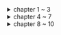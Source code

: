 <details>
<summary>chapter 1 ~ 3</summary>
<div markdown="1">

* **Java 8에서의 변화**
  * 함수형 프로그래밍 도입
  * 멀티코어 하드웨어 등장에 따른 병렬성 지원
  * 더욱 간결한 코드
  * **스트림 처리**
    * 파이프라인을 이용해 병렬적으로 데이터를 처리할 수 있음
    * 스레드라는 복잡한 작업을 사용하지 않으면서 공짜로 병렬성을 얻을 수 있음
    * 내부 반복으로 가독성과 간소화 지원
  * **코드 전달 기법**
    * 동작 파라미터화
    * 람다와 메소드를 일급 객체로 취급함
  * **인터페이스의 default 메소드**
    * 최근들어 외부에서 만들어진 컴포넌트를 이용해 시스템을 구축하는 경향이 있음
    * 예를 들어, 오픈소스를 끌어다 입맛에 맞게 수정해 사용하는 경우
    * 하지만 이런 경우, 상위 인터페이스에 메소드를 추가하기 위해서는 그 인터페이스를 구현하는 모든 클래스에 메소드를 오버라이딩 해야 함
    * default 메소드를 도입함으로써 이런 현상을 방지할 수 있음
    * 하지만 "다이아몬드 상속" 이슈가 발생할 수 있음
* **동작 파라미터화**
  * 어떻게 실행할 것인지 결정하지 않은 코드 블록을 의미함
  * 잦은 변화에 유연한 대처가 가능함
  * 요약하자면 인터페이스를 파라미터로 넘기는 것 - 3가지 방법
    * 파라미터에 익명 클래스를 이용 - 코드의 불필요한 장황함이 발생
    * **람다 함수 이용**
    * **메소드 참조 이용**
* **람다**
  * 함수형 인터페이스가 파라미터인 경우, 람다 함수로 대체 가능
  `Predicate<Integer> predicate = (Integer i) -> i % 2 == 0;`
  * 함수형 인터페이스는 default로 구현되지 않은 단 하나의 추상 메서드를 가지는 인터페이스
  * 활용 예제 - 초기화 코드와 마무리 코드가 작업 코드를 감싸고 있는 **실행 어라운드 패턴**에 람다 적용
    ```
      public String processFile() throws IOException {
       try (BufferedReader br = 
              new BufferedReader(new FileReader("data.txt"))) {
                 return br.readLine();
              }
       }
    ```
    * 이 경우, 파일에서 단 한 줄만 읽을 수 있고, 두 줄을 읽어야 한다면 함수 자체를 수정해야 함
    * 다음과 같이 람다를 이용해 문제를 해결할 수 있음
    ```
       public interface BufferedReaderProcessor {
           String process(BufferedReader br) throws IOException;
       }
       
       public String processFile(BufferedReaderProcessor p) throws IOException {
           try (BufferedReader br = new BufferedReader(new FileReader("data.txt"))) {
                return p.process(br);
           }
       }
       
       String oneLine = processFile((BufferedReader br) -> br.readLine());
       String twoLines = processFile((BufferedReader br) -> br.readLine() + br.readLine());
    ```
    * 이런 식으로 람다를 사용해 유지보수에 용이한 코드를 작성할 수 있음
    * 이 때 람다는 예외를 던지는 것을 허용하지 않음 -> 예외를 던지게 하려면 예외를 던지는 함수형 인터페이스를 정의하거나 try/catch 블럭으로 감싸야 함
  * 람다의 형식 검사는 파라미터와 리턴 타입으로 이루어짐 -> 함수형 인터페이스의 추상 메소드와 일치해야 함
    * 하지만 다음 예와 같이 함수 디스크립터로 구분할 수 없는 경우가 있을 수 있다
    ```
    public void execute(Runnable runnable) { runnable.run(); }
    public void execute(Action<T> action) { action.act(); }
    
    @FunctionalInterfacee interface Action { void act(); }
    ```
    * 이 경우, `execute((Action) ()->System.out.println("Action"));`과 같은 방법으로 어떤 메소드를 호출할 지 명확히 할 수 있다
    * 함수 디스크립터에서 리턴 타입이 void인 경우, 람다 바디에 일반 표현식이 있다면 리턴 타입과 무관하게 호환된다
      * `Consumer<String> consumer = (String str) -> list.add(str);`에서 list.add는 boolean을 리턴하지만 람다 바디에 일반 표현식이 있으므로 리턴 타입이 void인 Consumer과 호환된다
  * 람다에서 파라미터로 넘겨진 변수 외에도 지역 변수도 사용 가능, 다만 해당 변수가 명시적으로 final이거나 final처럼 사용되어야 한다 -> read만 가능
    1. 각 요청마다 스레드풀의 스레드를 할당하는 스프링 MVC 구조를 예로 들면, 요청 A에 의해 스레드가 할당되었고, 서비스 클래스에서 비즈니스 로직 실행을 위해 지역변수를 하나 할당함
    2. 이 때, 메일을 보내는 작업을 위해 별도의 스레드를 생성해 병렬로 작업을 수행하려 함
    3. 메일을 보내는 스레드에서 서비스 클래스의 지역변수를 참조함(참조할 수 있다고 가정)
    4. 하지만 메일을 보내는 스레드가 서비스 클래스의 지역변수를 참조하려할 때 비즈니스 로직 수행을 마치고 해당 요청 A에 대한 스레드가 다시 풀에 반환되었다면?
    5. 이런 문제를 방지하기 위해 원래 변수에 접근을 허용하는 것이 아니라 복사본을 제공함 -> 따라서 불변적으로 사용돼야 함 
* **메소드 참조**
  * 특정 메소드만을 호출하는 람다의 축약형
  * 람다를 대체해 함수형 인터페이스에 대입 가능
</div>
</details>

<details>
<summary>chapter 4 ~ 7</summary>
<div markdown="1">

* **Stream**
  * Java 8에 추가된 기능
  * 선언형으로 컬렉션을 처리할 수 있음
    * Java 8 이전에는 명령형으로 컬렉션을 처리해야 했음 
    * 뭔가를 하려면 처음부터 끝까지 모든 작업을 일일히 선언해야 했음
    ```
    List<Dish> lowCaloricDishes = new ArrayList<>();
    for(Dish dish : dishes) {
      if(dish.getCalorie() < 400) {
        lowCaloricDishes.adD(dish);
      }
    }
    ```
    * Stream을 이용하면 명령형과 달리 how가 아니라 what에 집중할 수 있음
    ```
    List<Dish> lowCaloricDishes = dishes.stream()
                                        .filter(dish -> dish.getCalorie() < 400)
                                        .collect(toList());
    ```
    * 이로 인한 소프트웨어공학적 이득을 취할 수 있음
  * 멀티스레드 코드를 직접 구현하지 않고 병렬적으로 처리할 수 있음
  * 2가지 중요 특성
    * 파이프라이닝
      * 스트림 연산은 스트림 연산끼리 연결해 파이프라인을 구성할 수 있도록 스트림 자신을 반환함
      * 빌더 패턴과 유사한 형식으로 중간 연산을 이용해 데이터를 가공하고 최종 연산으로 결과물을 반환하는 형식
      * 이로 인해 laziness, short-circuiting과 같은 최적화도 얻을 수 있음
      * laziness: 이론상 요구할 때만 값을 계산함, 모든 값을 메모리에 올리는 컬렉션과의 차이
      * short-circuit: 모든 stream을 처리하지 않아도 결과를 반환하는 것, allMatch, findFirst 등의 중간 연산으로 가능 
    * 내부 반복
      * 명시적으로 반복자를 사용하는 컬렉션과 달리 알아서 반복을 처리하고 스트림 값을 저장해주는 내부 반복을 사용함
      * 즉, 추상화
      ```
      for(Integer i : Integers) { ... } // 외부 반복
      Integers.stream().map(i -> i + 2).collect(toList()) // 내부 반복
      ```
  * stream의 parallelStream을 이용하는 것으로 간단히 기존 stream에 병렬성을 더할 수 있음
    * 이 때, 각 연산의 내부적인 상태를 고려해야 함
    * map, filter와 같은 연산의 경우, 입력 스트림에서 각 요소를 받아 0 또는 결과를 출력 스트림으로 보냄
    * 일반적으로 이런 연산은 내부적인 상태를 가지지 않는 stateless 연산임
    * 반면 reduce, sum, max와 같은 연산은 중간 연산의 값을 기록할 내부 상태가 필요함
    * 외에도 sorted, distinct와 같은 연산은 작업을 위해 모든 요소를 기록해야 하고, 요소가 버퍼에 추가돼 있어야 함
    * 이런 연산은 stateful 연산

  * reduce와 같은 최종 연산을 통해 stream을 원하는 형태의 데이터로 변환할 수 있음
    * 기본적으로 stream API에 정의된 reduce, sum과 같은 메소드 외에 Collectors 인터페이스를 이용할 수 있음
    * Collectors.groupingBy, partitioningBy, counting, maxBy, minBy, reducing 등 여러가지 메소드 존재
    
  * Collector 인터페이스는 다음과 같음
    ```
      public interface Collector<T, A, R> {
        Supplier<A> supplier();
        Biconsumer<A, T> accumulator();
        Function<A, R> finisher();
        BinaryOperator<A> combiner();
        Set<Characteristics> characteristics();
      }
    ```
    * T는 수집될 스트림 항목의 제네릭 형식
    * A는 수집 과정에서 중간 결과를 누적하는 객체의 형식
    * R는 연산 결과를 나타내는 객체의 형식
    * 예를 들어, 모든 요소를 List<T>로 수집하는 toListCollector<T>를 구현할 수 있음
    ```
      public class ToListCollector<T> implements Collector<T, List<T>, List<T>>
    ```
    * supplier()는 빈 결과로 이루어진 Supplier를 반환해야 함
      * 수집 과정에서 사용할 비어있는 누적자를 만들기 위한 함수
      * ToListCollector의 경우, Supplier를 다음과 같이 정의할 수 있음
    ```
      // Supplier<A> -> Supplier<List<T>>
      public Supplier<List<T>> supplier() {
        return () -> new ArrayList<T>();
      }
    ```
    * accumulator()는 리듀싱 연산을 수행하는 함수를 반환함
      * 스트림에서 n번째 요소를 탐색할 때, 누적자와 해당 요소를 함수에 적용함
      * ToListCollector의 경우, 다음과 같이 정의할 수 있음
    ```
      public Biconsumer<List<T>, T> accumulator() {
        return (list, item) -> list.add(item);
      }
    ```
    * finisher()는 스트림 탐색을 끝내고 누적자 객체를 최종 결과로 변환할 함수를 반환함
      * ToListCollector의 경우, 누적자가 곧 결과이므로 다음과 같이 정의할 수 있음
    ```
      public Function<List<T>, List<T>> finisher() {
        return Function.identity();
      }
    ```
    * 위 3가지 메소드로 구현한 Collector의 동작은 다음과 같다
    ```
      start - collector.supplier().get();
      while(!stream.empty()) - T next; collector.accumulator().accept(accumulator, next);
      finish - return collector.finisher().apply(accumulator);
    ```
    * combiner()는 스트림의 서로 다른 서브파트를 병렬로 처리할 때 누적자가 각 서브파트의 결과를 어떻게 처리할지 정의함
      * combiner()를 사용하는 과정은 다음과 같음
        1. 스트림을 2개의 서브파트로 분할
        2. 각 서브파트가 충분히 작은 스트림이 될 때까지 반복
        3. 각 서브파트를 supplier(), accumulator(), finisher()를 이용해 병렬로 처리
        4. 처리된 각 서브파트의 결과를 combiner()로 **병렬로** 합치기
        5. finisher()를 이용해 최종 결과로 변환
      * ToListCollector의 경우 다음과 같이 정의할 수 있음
    ```
      public BinaryOperator<List<T>> combiner(){
        return (list1, list2) -> {
          list1.addAll(list2);
          return list1;
        }
      }
    ```
    * characteristic()의 경우, Characteristics 타입의 불변 Set를 반환함
      * Characteristics는 스트림을 병렬로 리듀스할 건지, 병렬로 리듀스한다면 어떤 최적화를 선택해야 할지 힌트를 제공함
      * UNORDERED - 리듀싱의 결과는 스트림 요소의 방문 순서나 누적 순서에 영향을 받지 않는다
      * CONCURRENT - 다중 스레드에서 accumulator 함수를 동시에 호출할 수 있고 이 Collector는 스트림의 병렬 리듀싱을 수행할 수 있다
      * IDENTITY_FINISH - finisher()가 반환하는 함수는 단순히 identity()를 적용하므로 이를 생략할 수 있다, 즉 누적자를 결과로 그대로 사용 가능
     
* **병렬 스트림**
  *  ```parallelStream```을 이용하거나 기존 스트림에 ```parallel()```을 추가함으로써 병렬 스트림을 사용할 수 있음
  *  내부적으로 ```ForkJoinPool```을 사용함
  *  병렬 스트림 사용이 항상 성능의 향상으로 이어지지는 않음
  *  ```
     Stream.iterate(1L, i -> i + 1).limit(N).reduce(0:, Long::max); 
     ```
     *  해당 코드를 병렬로 실행한 결과와 순차적 방법을 이용한 결과는 N = 10,000,000일 때 대략 200배 정도 for문이 빨랐고 순차 스트림의 경우 대략 5배 빨랐음
     *  원인으로 2가지를 지목할 수 있음
       1. iterate로 박싱된 객체가 생성되므로 Long::max를 수행하기 위해 언박싱을 해야 함
       2. **reduce가 실행될 시점에 전체 숫자 리스트가 준비되지 않음**
          * iterate는 본질적으로 순차적임 -> 처음 seed 값에 일정 값을 더하는 식으로 실행됨
          * 따라서 스트림을 병렬로 수행하기 위한 데이터 분할을 제대로 수행할 수 없고 스레드를 할당하는 오버헤드만 증가함
          * 일반 for문은 순차, 병렬 스트림은 순차(iterate) + reduce(스레드 할당 + 순차(Long::max))    
  *  여러 스레드가 동시에 연산을 수행하므로 race condition에도 유의해야함
  *  이런 문제를 해결하기 위해 기본형 특화 스트림을 사용하는 것도 고려할 수 있음 -> 박싱 비용 X
  *  ```findFirst()```와 같은 요소의 순서에 영향을 받는 연산 또한 병렬 스트림에서의 성능이 나쁨
  *  적절한 자료구조를 사용하는 것도 중요함
     * ex. ArrayList가 LinkedList보다 효율적으로 분할됨 -> LinkedList 탐색 시간복잡도 O(n), ArrayList O(1)
     * ArrayList, Intstream.range -> excellent / HashSet, TreeSet -> good / LinkedList, Stream.iterate -> bad
  *  파이프라인의 중간에서 스트림의 특성 변화도 병렬 실행에 영향을 미침 -> filter와 같은 연산은 스트림의 길이을 예측할 수 없게 만듦 -> 효율적인 분할 X
  *  병렬 실행 후, 병합 과정의 비용 또한 고려해야함 -> 병합 과정이 비싸면 병렬 실행의 성능이 상쇄될 수 있음
  *  내부적으로 Fork/Join 프레임워크를 이용해 구현되어 있음
  *  **Spliterator**를 이용해 스트림을 병렬로 분할하고, 분할 기준을 직접 정의할 수 있음
 
* **Fork/Join 프레임워크**
  *  병렬화할 수 있는 작업을 서브태스크로 분할해 처리하고 각 결과를 합쳐 전체 결과 도출
  *  서브태스크를 스레드풀(ForkJoinPool)의 스레드의 분산 할당하는 ExecutorService를 implement함
  *  RecursiveTask<R>의 서브클래스를 정의하고 compute 메소드를 오버라이딩 해야함
  *  compute 메소드는 기존의 태스크를 더 이상 분할할 수 없을 때까지 서브태스크로 쪼개고, 서브태스크의 결과를 합침
  *  ex. 배열의 요소의 합을 구하는 클래스
    ```
       public class ForkJoinSumCalc extends RecursiveTask<Long> {
       private final long[] nums;
       private final int start;
       private final int end;
       public static final long THRESHOLD = 10_000;

       public ForkJoinSumCalc(long[] nums) {
           this(nums, 0, nums.length);
       }

       private ForkJoinSumCalc(long[] nums, int start, int end) {
           this.nums = nums;
           this.start = start;
           this.end = end;
       }
       @Override
       protected Long compute() {
           int length = end - start;

           if(length <= THRESHOLD) {
               return count(nums);
           }

           ForkJoinSumCalc leftTask = new ForkJoinSumCalc(nums, start, start + length / 2);
           leftTask.fork();

           ForkJoinSumCalc rightTask = new ForkJoinSumCalc(nums, start + length / 2, end);
           // 2개의 서브태스크 모두 fork를 사용하지 않는 이유로는 스레드 재사용(todo: why?)
  
           Long rightRes = rightTask.compute();
           Long leftRes = leftTask.join();
           // join()을 실행하면 leftTask가 모두 완료될 때까지 block됨 ->  join()을 나중에 호출

           return rightRes + leftRes;
       }

       private long count(long[] nums) {
           long res = 0;
           for(int i = start; i < end; i++) {
               res += num[i];
           }

           return res;
       }
   }

   public static long forkJoinSum(long n) {
       long[] num = LongStream.rangeClosed(1,n).toArray();
       return new ForkJoinPool().invoke(new ForkJoinSumCalc(num));
       // 일반적으로는 ForkJoinPool을 Singleton으로 생성
       // ForkJoinPool이 아니라 task에도 invoke 메소드가 존재함
       // ForkJoinPool.invoke로 실행해야 스레드풀의 Worker Thread를 할당받는 것을 보장할 수 있음
   }
    ```
   *  Fork/Join을 이용한 병렬 실행이 순차 실행보다 항상 빠른 것은 아님
   *  서브태스크가 작업울 수행하는 시간이 새로운 서브태스크를 fork하는 시간보다 길어야 함
   *  **작업 훔치기**를 통해 각 스레드에 서브태스크를 공정하게 분할함
      *   각 스레드는 자신에게 할당된 태스크를 모두 완료하면 다른 스레드의 큐에서 태스크를 가져와 수행함
</div>
</details>

<details>
<summary>chapter 8 ~ 10</summary>
<div markdown="1">

* **컬렉션 팩토리**
   *   Java 9에서는 컬렉션 팩토리 메소드를 제공함
     *   Arrays.asList("a", "b"...), List.of("a", "b"...)
     *   asList의 경우, 요소를 갱신하는 것은 가능하지만 새로운 요소를 추가하는 건 허용되지 않음(of는 모두 X) -> UnsupportedOperationException
     *   of 메소드의 경우, 매개변수의 개수가 다른 (E e1, E e2,...) 형식과 (E... e) 형식이 오버로딩 돼있음
     *   가변 인수로 인자를 받는 경우, 내부적으로 추가 배열을 할당해 리스트로 감쌂 -> 배열 할당 및 초기화 + GC 비용 발생
     *   따라서 10개 인수 까지는 메소드가 오버로딩 돼있음
     *   Map의 경우, 2가지로 생성 가능 -> ```Map.of(Key1, Value1, Key2, Value2...), Map.ofEntries(Map.entry(Key, Value), Map.entry(Key, Value)...)```
     *   전자의 경우, 10개의 Key-Value만 가능, 후자는 가변 인수
 
* **List, Set 처리**
  * List의 요소를 삭제하는 기존의 코드는 다음과 같다
    ```
    for(Element element : elements) {
       if(element == ...) {
           elements.remove(element);
       }
    }
    ```
  *   이 경우, ConcurrentModificationException이 발생함 -> for-each문은 내부적으로 Iterator를 사용하기 때문에 List의 상태와 Iterator가 호환되지 않음
  *   따라서 Java 8부터 ```removeIf(), replaceAll()``` 등의 메소드를 지원함
 
* **Map 처리**
  *   Map 내부의 Entry를 ```forEach()```로 순회, ```comparingByValue(), comparingByKey()```로 정렬 등의 작업을 수행할 수 있음
  *   외에도 ```getOrDefault()```로 유연한 조회, ```computeIfAbsent(), computeIfPresent()```등으로 경우에 따른 계산을 수행할 수 있음
  *   ```replace(), replaceAll()```을 통해 수정, ```merge()```를 통해 복잡한 병합을 수행할 수 있음
  *   ConcurrentHashMap을 통해 기존의 HashMap의 동시성을 확보
     *   내부 자료구조의 특정 부분에만 락을 걸어 동시 추가, 갱신 작업을 허용함
     *   HashTable과 달리 HashMap은 비동기로 동작해 동시 작업시 문제가 발생할 수 있었음
     *   기본적으로 forEach, reduce, search 연산을 지원하고, 해당 연산은 락을 걸지 않기 때문에 전체적인 상태에 의존하지 말아야 함
     *   병렬성 threshold를 지정해야 함 -> 기준 값이 Map의 크기보다 작으면 순차적, 1이면 스레드 풀을 이용해 병렬성 최대화, Long.MAX_VALUE로 지정하면 한 개의 스레드를 사용함
     *   size()외에도  mappingCount를 제공함으로써 크기가 int의 범위를 넘어가는 경우를 대처할 수 있음
</div>
</details>
